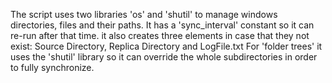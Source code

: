 The script uses two libraries 'os' and 'shutil' to manage windows directories, files and their paths.
It has a 'sync_interval' constant so it can re-run after that time.
it also creates three elements in case that they not exist: Source Directory, Replica Directory and LogFile.txt
For 'folder trees' it uses the 'shutil' library so it can override the whole subdirectories in order to fully synchronize.
